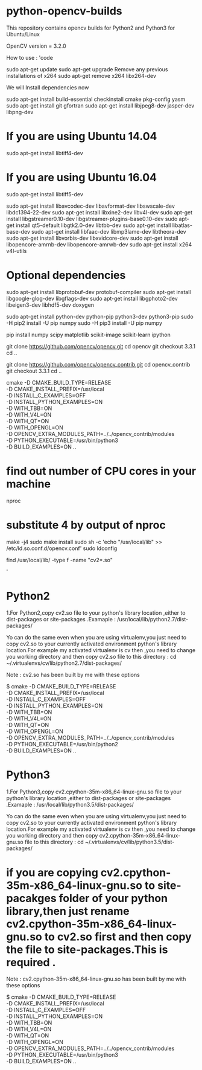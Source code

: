 # python-opencv-builds
This repository contains opencv builds for Python2 and Python3 for Ubuntu/Linux

OpenCV version = 3.2.0

How to use :
'code

sudo apt-get update
sudo apt-get upgrade
Remove any previous installations of x264</h3>
sudo apt-get remove x264 libx264-dev
 
We will Install dependencies now
 
sudo apt-get install build-essential checkinstall cmake pkg-config yasm
sudo apt-get install git gfortran
sudo apt-get install libjpeg8-dev jasper-dev libpng-dev
 
# If you are using Ubuntu 14.04
sudo apt-get install libtiff4-dev
# If you are using Ubuntu 16.04
sudo apt-get install libtiff5-dev
 
sudo apt-get install libavcodec-dev libavformat-dev libswscale-dev libdc1394-22-dev
sudo apt-get install libxine2-dev libv4l-dev
sudo apt-get install libgstreamer0.10-dev libgstreamer-plugins-base0.10-dev
sudo apt-get install qt5-default libgtk2.0-dev libtbb-dev
sudo apt-get install libatlas-base-dev
sudo apt-get install libfaac-dev libmp3lame-dev libtheora-dev
sudo apt-get install libvorbis-dev libxvidcore-dev
sudo apt-get install libopencore-amrnb-dev libopencore-amrwb-dev
sudo apt-get install x264 v4l-utils
 
# Optional dependencies
sudo apt-get install libprotobuf-dev protobuf-compiler
sudo apt-get install libgoogle-glog-dev libgflags-dev
sudo apt-get install libgphoto2-dev libeigen3-dev libhdf5-dev doxygen

sudo apt-get install python-dev python-pip python3-dev python3-pip
sudo -H pip2 install -U pip numpy
sudo -H pip3 install -U pip numpy

pip install numpy scipy matplotlib scikit-image scikit-learn ipython

git clone https://github.com/opencv/opencv.git
cd opencv 
git checkout 3.3.1 
cd ..

git clone https://github.com/opencv/opencv_contrib.git
cd opencv_contrib
git checkout 3.3.1
cd ..


cmake -D CMAKE_BUILD_TYPE=RELEASE \
      -D CMAKE_INSTALL_PREFIX=/usr/local \
      -D INSTALL_C_EXAMPLES=OFF \
      -D INSTALL_PYTHON_EXAMPLES=ON \
      -D WITH_TBB=ON \
      -D WITH_V4L=ON \
      -D WITH_QT=ON \
      -D WITH_OPENGL=ON \
      -D OPENCV_EXTRA_MODULES_PATH=../../opencv_contrib/modules \
       -D PYTHON_EXECUTABLE=/usr/bin/python3 \
      -D BUILD_EXAMPLES=ON ..
      
# find out number of CPU cores in your machine
nproc
# substitute 4 by output of nproc
make -j4
sudo make install
sudo sh -c 'echo "/usr/local/lib" >> /etc/ld.so.conf.d/opencv.conf'
sudo ldconfig

find /usr/local/lib/ -type f -name "cv2*.so"

'

# Python2 

1.For Python2,copy cv2.so file to your python's library location ,either to dist-packages or site-packages .Examaple : /usr/local/lib/python2.7/dist-packages/ 

Yo can do the same even when you are using virtualenv,you just need to copy cv2.so to your currently activated environment python's library location.For example my activated virtualenv is cv then ,you need to change you working directory  and then copy cv2.so file to this directory :
cd  ~/.virtualenvs/cv/lib/python2.7/dist-packages/


Note : cv2.so has been built by me with these options

$ cmake -D CMAKE_BUILD_TYPE=RELEASE \
      -D CMAKE_INSTALL_PREFIX=/usr/local \
      -D INSTALL_C_EXAMPLES=OFF \
      -D INSTALL_PYTHON_EXAMPLES=ON \
      -D WITH_TBB=ON \
      -D WITH_V4L=ON \
      -D WITH_QT=ON \
      -D WITH_OPENGL=ON \
      -D OPENCV_EXTRA_MODULES_PATH=../../opencv_contrib/modules \
       -D PYTHON_EXECUTABLE=/usr/bin/python2 \
      -D BUILD_EXAMPLES=ON ..
    
    
    
    
# Python3

1.For Python3,copy cv2.cpython-35m-x86_64-linux-gnu.so file to your python's library location ,either to dist-packages or site-packages .Examaple : /usr/local/lib/python3.5/dist-packages/ 

Yo can do the same even when you are using virtualenv,you just need to copy cv2.so to your currently activated environment python's library location.For example my activated virtualenv is cv then ,you need to change you working directory  and  then copy cv2.cpython-35m-x86_64-linux-gnu.so file to this directory :
cd  ~/.virtualenvs/cv/lib/python3.5/dist-packages/
# if you are copying  cv2.cpython-35m-x86_64-linux-gnu.so to site-pacakges folder of your python library,then just rename cv2.cpython-35m-x86_64-linux-gnu.so to cv2.so first  and then copy the file to site-packages.This is required .






Note : cv2.cpython-35m-x86_64-linux-gnu.so has been built by me with these options

$ cmake -D CMAKE_BUILD_TYPE=RELEASE \
      -D CMAKE_INSTALL_PREFIX=/usr/local \
      -D INSTALL_C_EXAMPLES=OFF \
      -D INSTALL_PYTHON_EXAMPLES=ON \
      -D WITH_TBB=ON \
      -D WITH_V4L=ON \
      -D WITH_QT=ON \
      -D WITH_OPENGL=ON \
      -D OPENCV_EXTRA_MODULES_PATH=../../opencv_contrib/modules \
       -D PYTHON_EXECUTABLE=/usr/bin/python3 \
      -D BUILD_EXAMPLES=ON ..



